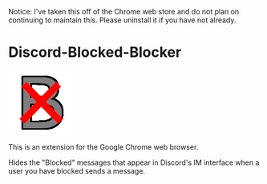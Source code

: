Notice: I've taken this off of the Chrome web store and do not plan on continuing to maintain this.  Please uninstall it if you have not already.

# Discord-Blocked-Blocker

![icon](https://github.com/aschuhardt/Discord-Blocked-Blocker/raw/master/icon.png)

This is an extension for the Google Chrome web browser.

Hides the "Blocked" messages that appear in Discord's IM interface when a user you have blocked sends a message.
